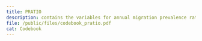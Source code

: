```yaml
---
title: PRATIO
description: contains the variables for annual migration prevalence ratio
file: /public/files/codebook_pratio.pdf
cat: Codebook
---
```

